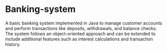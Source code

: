 # Banking-system
A basic banking system implemented in Java to manage customer accounts and perform transactions like deposits, withdrawals, and balance checks. The system follows an object-oriented approach and can be extended to include additional features such as interest calculations and transaction history.
